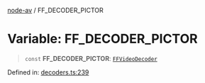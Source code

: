[node-av](../globals.md) / FF\_DECODER\_PICTOR

# Variable: FF\_DECODER\_PICTOR

> `const` **FF\_DECODER\_PICTOR**: [`FFVideoDecoder`](../type-aliases/FFVideoDecoder.md)

Defined in: [decoders.ts:239](https://github.com/seydx/av/blob/f8631fc881b394300b1479f511d55cf1c370a87f/src/constants/decoders.ts#L239)
